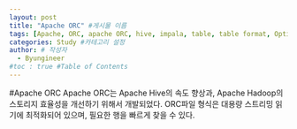```yaml
---
layout: post
title: "Apache ORC" #게시물 이름
tags: [Apache, ORC, apache ORC, hive, impala, table, table format, Optimized-Row-Columnar] #태그 설정
categories: Study #카테고리 설정
author: # 작성자
  - Byungineer
#toc : true #Table of Contents
---
```


#Apache ORC
Apache ORC는 Apache Hive의 속도 향상과, Apache Hadoop의 스토리지 효율성을 개선하기 위해서 개발되었다.
ORC파일 형식은 대용량 스트리밍 읽기에 최적화되어 있으며, 필요한 행을 빠르게 찾을 수 있다.